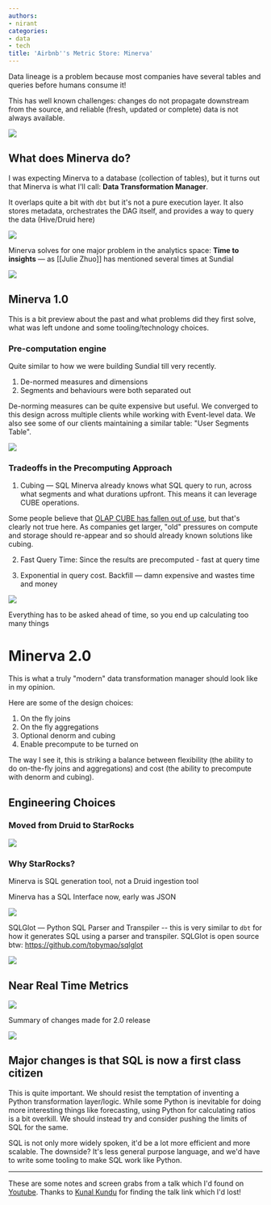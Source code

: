 ```yaml
---
authors:
- nirant
categories:
- data
- tech
title: 'Airbnb''s Metric Store: Minerva'
---
```


Data lineage is a problem because most companies have several tables and queries before humans consume it!

This has well known challenges: changes do not propagate downstream from the source, and reliable (fresh, updated or complete) data is not always available.

![](https://firebasestorage.googleapis.com/v0/b/firescript-577a2.appspot.com/o/imgs%2Fapp%2Fpeople-notes%2FpbpeqpoIIi.png?alt=media&token=15868e09-ed90-48da-b96d-84d02108d960)

## What does Minerva do?

I was expecting Minerva to a database (collection of tables), but it turns out that Minerva is what I'll call: **Data Transformation Manager**.

It overlaps quite a bit with `dbt` but it's not a pure execution layer. It also stores metadata, orchestrates the DAG itself, and provides a way to query the data (Hive/Druid here)

![](https://firebasestorage.googleapis.com/v0/b/firescript-577a2.appspot.com/o/imgs%2Fapp%2Fpeople-notes%2FZjlrPzp3wp.png?alt=media&token=8ede65ca-57bf-4a0a-a358-652728aceac4)

Minerva solves for one major problem in the analytics space: **Time to insights** — as [[Julie Zhuo]] has mentioned several times at Sundial

![](https://firebasestorage.googleapis.com/v0/b/firescript-577a2.appspot.com/o/imgs%2Fapp%2Fpeople-notes%2FZe2HgOAiZl.png?alt=media&token=1393b3bc-034e-4681-9ea8-c00b8c04c215)

## Minerva 1.0

This is a bit preview about the past and what problems did they first solve, what was left undone and some tooling/technology choices.

### Pre-computation engine
Quite similar to how we were building Sundial till very recently.

1. De-normed measures and dimensions
2. Segments and behaviours were both separated out

De-norming measures can be quite expensive but useful. We converged to this design across multiple clients while working with Event-level data. We also see some of our clients maintaining a similar table: "User Segments Table".

![](https://firebasestorage.googleapis.com/v0/b/firescript-577a2.appspot.com/o/imgs%2Fapp%2Fpeople-notes%2FBJGBLW0Ny-.png?alt=media&token=f6fb2f32-5146-4cb4-9c6f-ba0ed732ad96)


### Tradeoffs in the Precomputing Approach

1. Cubing — SQL
Minerva already knows what SQL query to run, across what segments and what durations upfront. This means it can leverage CUBE operations. 

Some people believe that [OLAP CUBE has fallen out of use](https://www.holistics.io/blog/the-rise-and-fall-of-the-olap-cube/), but that's clearly not true here. As companies get larger, "old" pressures on compute and storage should re-appear and so should already known solutions like cubing. 

2. Fast Query Time: Since the results are precomputed - fast at query time

3. Exponential in query cost. Backfill — damn expensive and wastes time and money


![](https://firebasestorage.googleapis.com/v0/b/firescript-577a2.appspot.com/o/imgs%2Fapp%2Fpeople-notes%2FinnYTZ9VFz.png?alt=media&token=8513b551-1582-4a34-8d6f-11aa7b46ae5a)

Everything has to be asked ahead of time, so you end up calculating too many things

# Minerva 2.0

This is what a truly "modern" data transformation manager should look like in my opinion.

Here are some of the design choices:

1. On the fly joins
2. On the fly aggregations
3. Optional denorm and cubing
4. Enable precompute to be turned on 

The way I see it, this is striking a balance between flexibility (the ability to do on-the-fly joins and aggregations) and cost (the ability to precompute with denorm and cubing).

## Engineering Choices

### Moved from Druid to StarRocks

![](https://firebasestorage.googleapis.com/v0/b/firescript-577a2.appspot.com/o/imgs%2Fapp%2Fpeople-notes%2F1eQ3GfuPTo.png?alt=media&token=bdd3b32a-67ac-417e-9538-55c15a9eeed6)

### Why StarRocks?

Minerva is SQL generation tool, not a Druid ingestion tool

Minerva has a SQL Interface now, early was JSON

![](https://firebasestorage.googleapis.com/v0/b/firescript-577a2.appspot.com/o/imgs%2Fapp%2Fpeople-notes%2F7e9FOXGP8E.png?alt=media&token=cbc9732e-791e-442e-a4d1-1cd797770c71)

SQLGlot — Python SQL Parser and Transpiler -- this is very similar to `dbt` for how it generates SQL using a parser and transpiler. SQLGlot is open source btw: https://github.com/tobymao/sqlglot

![](https://firebasestorage.googleapis.com/v0/b/firescript-577a2.appspot.com/o/imgs%2Fapp%2Fpeople-notes%2FShwgLouRXk.png?alt=media&token=8e284885-0e47-4b3a-9014-5d6d8afad0f9)

## Near Real Time Metrics

![](https://firebasestorage.googleapis.com/v0/b/firescript-577a2.appspot.com/o/imgs%2Fapp%2Fpeople-notes%2FrSO3V1xTlK.png?alt=media&token=42966ecd-1820-49d6-8fc4-80f7e92e81aa)

Summary of changes made for 2.0 release

![](https://firebasestorage.googleapis.com/v0/b/firescript-577a2.appspot.com/o/imgs%2Fapp%2Fpeople-notes%2FOd85otZtyc.png?alt=media&token=ba65cd85-0207-48dd-9877-a8fe97f39874)

## Major changes is that SQL is now a first class citizen

This is quite important. We should resist the temptation of inventing a Python transformation layer/logic. While some Python is inevitable for doing more interesting things like forecasting, using Python for calculating ratios is a bit overkill. We should instead try and consider pushing the limits of SQL for the same. 

SQL is not only more widely spoken, it'd be a lot more efficient and more scalable. The downside? It's less general purpose language, and we'd have to write some tooling to make SQL work like Python.


---

These are some notes and screen grabs from a talk which I'd found on [Youtube](https://www.youtube.com/watch?app=desktop&v=ksWwdYwXhh0&ab_channel=Databricks). Thanks to [Kunal Kundu](https://twitter.com/kunal__kundu) for finding the talk link which I'd lost!
